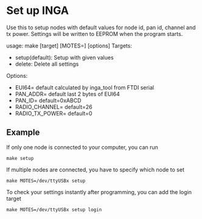 Set up INGA
===

Use this to setup nodes with default values for node id, pan id, channel and tx power.
Settings will be written to EEPROM when the program starts.

usage: make [target] [MOTES=<device>] [options]
Targets:
- setup(default): Setup with given values
- delete:  Delete all settings

Options:
- EUI64=<value>           default calculated by inga_tool from FTDI serial
- PAN_ADDR=<value>        default last 2 bytes of EUI64
- PAN_ID=<value>          default=0xABCD
- RADIO_CHANNEL=<value>   default=26
- RADIO_TX_POWER=<value>  default=0

Example
---

If only one node is connected to your computer, you can run

    make setup

If multiple nodes are connected, you have to specify which node to set

    make MOTES=/dev/ttyUSBx setup

To check your settings instantly after programming, you can add the login target

    make MOTES=/dev/ttyUSBx setup login

